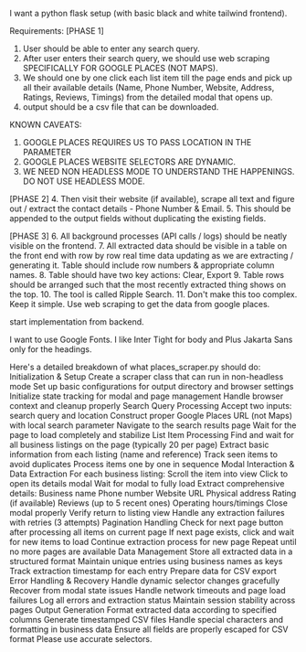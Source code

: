 I want a python flask setup (with basic black and white tailwind frontend). 

Requirements: 
[PHASE 1]
1. User should be able to enter any search query. 
2. After user enters their search query, we should use web scraping SPECIFICALLY FOR GOOGLE PLACES (NOT MAPS).
3. We should one by one click each list item till the page ends and pick up all their available details (Name, Phone Number, Website, Address, Ratings, Reviews, Timings) from the detailed modal that opens up.
4. output should be a csv file that can be downloaded. 

KNOWN CAVEATS:
1. GOOGLE PLACES REQUIRES US TO PASS LOCATION IN THE PARAMETER
2. GOOGLE PLACES WEBSITE SELECTORS ARE DYNAMIC. 
3. WE NEED NON HEADLESS MODE TO UNDERSTAND THE HAPPENINGS. DO NOT USE HEADLESS MODE.

[PHASE 2]
4. Then visit their website (if available), scrape all text and figure out / extract the contact details - Phone Number & Email.
5. This should be appended to the output fields without duplicating the existing fields.

[PHASE 3]
6. All background processes (API calls / logs) should be neatly visible on the frontend.
7. All extracted data should be visible in a table on the front end with row by row real time data updating as we are extracting / generating it. Table should include row numbers & appropriate column names. 
8. Table should have two key actions: Clear, Export
9. Table rows should be arranged such that the most recently extracted thing shows on the top. 
10. The tool is called Ripple Search. 
11. Don't make this too complex. Keep it simple. Use web scraping to get the data from google places. 

start implementation from backend.

I want to use Google Fonts. I like Inter Tight for body and Plus Jakarta Sans only for the headings. 


Here's a detailed breakdown of what places_scraper.py should do:
Initialization & Setup
Create a scraper class that can run in non-headless mode
Set up basic configurations for output directory and browser settings
Initialize state tracking for modal and page management
Handle browser context and cleanup properly
Search Query Processing
Accept two inputs: search query and location
Construct proper Google Places URL (not Maps) with local search parameter
Navigate to the search results page
Wait for the page to load completely and stabilize
List Item Processing
Find and wait for all business listings on the page (typically 20 per page)
Extract basic information from each listing (name and reference)
Track seen items to avoid duplicates
Process items one by one in sequence
Modal Interaction & Data Extraction
For each business listing:
Scroll the item into view
Click to open its details modal
Wait for modal to fully load
Extract comprehensive details:
Business name
Phone number
Website URL
Physical address
Rating (if available)
Reviews (up to 5 recent ones)
Operating hours/timings
Close modal properly
Verify return to listing view
Handle any extraction failures with retries (3 attempts)
Pagination Handling
Check for next page button after processing all items on current page
If next page exists, click and wait for new items to load
Continue extraction process for new page
Repeat until no more pages are available
Data Management
Store all extracted data in a structured format
Maintain unique entries using business names as keys
Track extraction timestamp for each entry
Prepare data for CSV export
Error Handling & Recovery
Handle dynamic selector changes gracefully
Recover from modal state issues
Handle network timeouts and page load failures
Log all errors and extraction status
Maintain session stability across pages
Output Generation
Format extracted data according to specified columns
Generate timestamped CSV files
Handle special characters and formatting in business data
Ensure all fields are properly escaped for CSV format
Please use accurate selectors. 